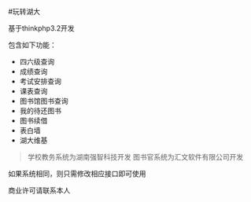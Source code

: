 #玩转湖大

基于thinkphp3.2开发

包含如下功能：
*  四六级查询
*  成绩查询
*  考试安排查询
*  课表查询
*  图书馆图书查询
*  我的待还图书
*  图书续借
*  表白墙
*  湖大维基

>学校教务系统为湖南强智科技开发
图书官系统为汇文软件有限公司开发

如果系统相同，则只需修改相应接口即可使用

商业许可请联系本人
